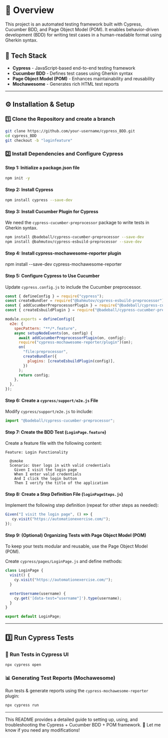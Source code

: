 # 🚀 Overview
This project is an automated testing framework built with Cypress, Cucumber BDD, and Page Object Model (POM). It enables behavior-driven development (BDD) for writing test cases in a human-readable format using Gherkin syntax.

## 📌 Tech Stack
- **Cypress** - JavaScript-based end-to-end testing framework
- **Cucumber BDD** - Defines test cases using Gherkin syntax
- **Page Object Model (POM)** - Enhances maintainability and reusability
- **Mochawesome** - Generates rich HTML test reports

---

## ⚙️ Installation & Setup

### 1️⃣ Clone the Repository and create a branch
```sh
git clone https://github.com/your-username/cypress_BDD.git
cd cypress_BDD
git checkout -b "loginfeature"
```

### 2️⃣ Install Dependencies and Configure Cypress

#### **Step 1: Initialize a package.json file**
```sh
npm init -y
```

#### **Step 2: Install Cypress**
```sh
npm install cypress --save-dev
```

#### **Step 3: Install Cucumber Plugin for Cypress**
We need the `cypress-cucumber-preprocessor` package to write tests in Gherkin syntax.
```sh
npm install @badeball/cypress-cucumber-preprocessor --save-dev
npm install @bahmutov/cypress-esbuild-preprocessor --save-dev
```

#### **Step 4: Install cypress-mochawesome-reporter plugin**
npm install --save-dev cypress-mochawesome-reporter

#### **Step 5: Configure Cypress to Use Cucumber**
Update `cypress.config.js` to include the Cucumber preprocessor.

```javascript
const { defineConfig } = require("cypress");
const createBundler = require("@bahmutov/cypress-esbuild-preprocessor");
const { addCucumberPreprocessorPlugin } = require("@badeball/cypress-cucumber-preprocessor");
const { createEsbuildPlugin } = require("@badeball/cypress-cucumber-preprocessor/esbuild");

module.exports = defineConfig({
  e2e: {
    specPattern: "**/*.feature",
    async setupNodeEvents(on, config) {
      await addCucumberPreprocessorPlugin(on, config);
      require("cypress-mochawesome-reporter/plugin")(on);
      on(
        "file:preprocessor",
        createBundler({
          plugins: [createEsbuildPlugin(config)],
        })
      );
      return config;
    },
  },
});
```

#### **Step 6: Create a `cypress/support/e2e.js` File**
Modify `cypress/support/e2e.js` to include:

```javascript
import "@badeball/cypress-cucumber-preprocessor";
```

#### **Step 7: Create the BDD Test (`LoginPage.feature`)**
Create a feature file with the following content:

```
Feature: Login Functionality

  @smoke
  Scenario: User logs in with valid credentials
    Given I visit the login page
    When I enter valid credentials
    And I click the login button
    Then I verify the title of the application
```

#### **Step 8: Create a Step Definition File (`loginPageSteps.js`)**
Implement the following step definition (repeat for other steps as needed):

```javascript
Given("I visit the login page", () => {
   cy.visit("https://automationexercise.com/");
});
```

#### **Step 9: (Optional) Organizing Tests with Page Object Model (POM)**
To keep your tests modular and reusable, use the Page Object Model (POM).

Create `cypress/pages/LoginPage.js` and define methods:

```javascript
class LoginPage {
  visit() {
    cy.visit("https://automationexercise.com/");
  }

  enterUsername(username) {
    cy.get('[data-test="username"]').type(username);
  }
}

export default LoginPage;
```

---

## 3️⃣ Run Cypress Tests

### 📌 Run Tests in Cypress UI
```sh
npx cypress open
```

### 📊 Generating Test Reports (Mochawesome)
Run tests & generate reports using the `cypress-mochawesome-reporter` plugin:
```sh
npx cypress run
```

---

This README provides a detailed guide to setting up, using, and troubleshooting the Cypress + Cucumber BDD + POM framework. 🚀 Let me know if you need any modifications!

